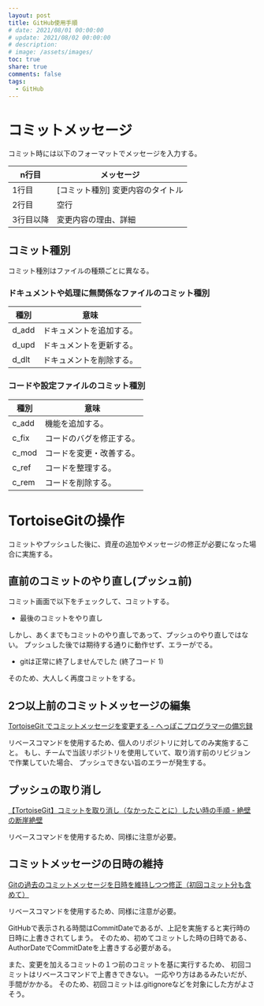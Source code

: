 ```yaml
---
layout: post
title: GitHub使用手順
# date: 2021/08/01 00:00:00
# update: 2021/08/02 00:00:00
# description: 
# image: /assets/images/
toc: true
share: true
comments: false
tags:
  - GitHub
---
```


# コミットメッセージ

コミット時には以下のフォーマットでメッセージを入力する。

| n行目     | メッセージ                        |
| --------- | --------------------------------- |
| 1行目     | [コミット種別] 変更内容のタイトル |
| 2行目     | 空行                              |
| 3行目以降 | 変更内容の理由、詳細              |


## コミット種別

コミット種別はファイルの種類ごとに異なる。


### ドキュメントや処理に無関係なファイルのコミット種別

| 種別  | 意味                     |
| ----- | ------------------------ |
| d_add | ドキュメントを追加する。 |
| d_upd | ドキュメントを更新する。 |
| d_dlt | ドキュメントを削除する。 |


### コードや設定ファイルのコミット種別

| 種別  | 意味                     | 
| ----- | ------------------------ | 
| c_add | 機能を追加する。         | 
| c_fix | コードのバグを修正する。 | 
| c_mod | コードを変更・改善する。 | 
| c_ref | コードを整理する。       | 
| c_rem | コードを削除する。       | 


# TortoiseGitの操作

コミットやプッシュした後に、資産の追加やメッセージの修正が必要になった場合に実施する。


## 直前のコミットのやり直し(プッシュ前)

コミット画面で以下をチェックして、コミットする。

  - 最後のコミットをやり直し

しかし、あくまでもコミットのやり直しであって、プッシュのやり直しではない。
プッシュした後では期待する通りに動作せず、エラーがでる。

  - gitは正常に終了しませんでした (終了コード 1)

そのため、大人しく再度コミットをする。


## 2つ以上前のコミットメッセージの編集

[TortoiseGit でコミットメッセージを変更する - へっぽこプログラマーの備忘録
](https://kuttsun.blogspot.com/2017/10/tortoisegit.html)

リベースコマンドを使用するため、個人のリポジトリに対してのみ実施すること。
もし、チームで当該リポジトリを使用していて、取り消す前のリビジョンで作業していた場合、
プッシュできない旨のエラーが発生する。


## プッシュの取り消し

[【TortoiseGit】コミットを取り消し（なかったことに）したい時の手順 - 絶壁の断崖絶壁
](https://zeppeki-blog.com/2017/09/14/tortoisegit/)

リベースコマンドを使用するため、同様に注意が必要。


## コミットメッセージの日時の維持

[Gitの過去のコミットメッセージを日時を維持しつつ修正（初回コミット分も含めて）
](https://www.kreyysyy.net/2020/12/19/1477/)

リベースコマンドを使用するため、同様に注意が必要。

GitHubで表示される時間はCommitDateであるが、上記を実施すると実行時の日時に上書きされてしまう。
そのため、初めてコミットした時の日時である、AuthorDateでCommitDateを上書きする必要がある。

また、変更を加えるコミットの１つ前のコミットを基に実行するため、
初回コミットはリベースコマンドで上書きできない。
一応やり方はあるみたいだが、手間がかかる。
そのため、初回コミットは.gitignoreなどを対象にした方がよさそう。

